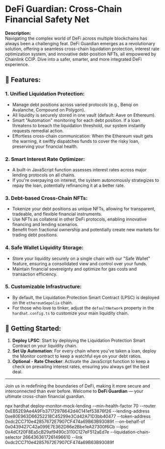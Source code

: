 # DeFi Guardian: Cross-Chain Financial Safety Net

**Description:**  
Navigating the complex world of DeFi across multiple blockchains has always been a challenging feat. DeFi Guardian emerges as a revolutionary solution, offering a seamless cross-chain liquidation protection, interest rate optimization system, and innovative debt-position NFTs, all empowered by Chainlink CCIP. Dive into a safer, smarter, and more integrated DeFi experience.

## 🌟 Features:

### 1. **Unified Liquidation Protection**:
   - Manage debt positions across varied protocols (e.g., Benqi on Avalanche, Compound on Polygon).
   - All liquidity is securely stored in one vault (default: Aave on Ethereum).
   - Smart "Automation" monitoring for each debt position. If a loan threatens to breach the liquidation threshold, our system instantly requests remedial action.
   - Effortless cross-chain communication: When the Ethereum vault gets the warning, it swiftly dispatches funds to cover the risky loan, preserving your financial health.

### 2. **Smart Interest Rate Optimizer**:
   - A built-in JavaScript function assesses interest rates across major lending protocols on all chains.
   - If you're overpaying on interest, the system autonomously strategizes to repay the loan, potentially refinancing it at a better rate.

### 3. **Debt-based Cross-Chain NFTs**:
   - Tokenize your debt positions as unique NFTs, allowing for transparent, tradeable, and flexible financial instruments.
   - Use NFTs as collateral in other DeFi protocols, enabling innovative financing and lending scenarios.
   - Benefit from fractional ownership and potentially create new markets for trading debt positions.

### 4. **Safe Wallet Liquidity Storage**:
   - Store your liquidity securely on a single chain with our "Safe Wallet" feature, ensuring a consolidated view and control over your funds.
   - Maintain financial sovereignty and optimize for gas costs and transaction efficiency.

### 5. **Customizable Infrastructure**:
   - By default, the Liquidation Protection Smart Contract (LPSC) is deployed on the `ethereumSepolia` chain.
   - For those who love to tinker, adjust the `defaultNetwork` property in the `hardhat.config.ts` to customize your main liquidity chain.

## 🚀 Getting Started:

1. **Deploy LPSC**: Start by deploying the Liquidation Protection Smart Contract on your liquidity chain.
2. **Set Up Automation**: For every chain where you've taken a loan, deploy the Monitor contract to keep a watchful eye on your debt ratios.
3. **Optional - Rate Checker**: Activate the JavaScript function to keep a check on prevailing interest rates, ensuring you always get the best deal.

---

Join us in redefining the boundaries of DeFi, making it more secure and interconnected than ever before. Welcome to **DeFi Guardian** — your ultimate cross-chain financial guardian.

npx hardhat deploy-monitor-mock-lending --min-health-factor 70 --router 0xEB52E9Ae4A9Fb37172978642d4C141ef53876f26 --lending-address 0xe80E963D66252218C45299e3Cd42A71D3bb40477 --token-address 0xdc2CC710e42857672E7907CF474a69B63B93089f --on-behalf-of 0x0439427C42a099E7E362D86e2Bbe1eA27300f6Cb --lpsc 0x4dCf20F8Ea5cB29af9490c3110C127eF512aEd7e --liquidation-chain-selector 2664363617261496610 --link 0xdc2CC710e42857672E7907CF474a69B63B93089f
